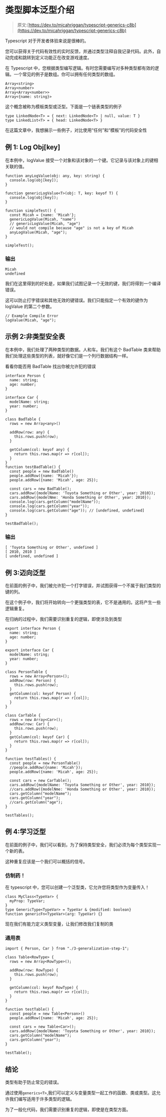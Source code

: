 # 类型脚本泛型介绍

> 原文:[https://dev.to/micahriggan/typescript-generics-c8b](https://dev.to/micahriggan/typescript-generics-c8b)

Typescript 对于开发者体验来说是很棒的。

您可以获得关于代码有效性的实时反馈，并通过类型注释自我记录代码。此外，自动完成和跳转到定义功能正在改变游戏速度。

在 Typescript 中，您根据类型编写逻辑。有时您需要编写对多种类型都有效的逻辑。一个常见的例子是数组。你可以拥有任何类型的数组。

```
Array<string>
Array<number>
Array<Array<number>>
Array<{name: string}> 
```

这个概念被称为模板类型或泛型。下面是一个链表类型的例子

```
type LinkedNode<T> = { next: LinkedNode<T> | null, value: T }
type LinkedList<T> = { head: LinkedNode<T> } 
```

在这篇文章中，我想展示一些例子，对比使用“任何”和“模板”的代码安全性

## [](#example-1-log-objkey)例 1: Log Obj[key]

在本例中，logValue 接受一个对象和该对象的一个键。它记录与该对象上的键相关联的值。

```
function anyLogValue(obj: any, key: string) {
  console.log(obj[key]);
}

function genericLogValue<T>(obj: T, key: keyof T) {
  console.log(obj[key]);
}

function simpleTest() {
  const Micah = {name: 'Micah'};
  genericLogValue(Micah, "name")
  // genericLogValue(Micah, "age")
  // would not compile because "age" is not a key of Micah
  anyLogValue(Micah, "age");
}

simpleTest(); 
```

### [](#outputs)输出

```
Micah
undefined 
```

我们在这里得到的好处是，如果我们试图记录一个无效的键，我们将得到一个编译错误。

这可以防止打字错误和其他无效的键错误。我们只能指定一个有效的键作为 logValue 的第二个参数。

```
// Example Compile Error
logValue(Micah, "age"); 
```

## [](#example-2-nontypesafe-table)示例 2:非类型安全表

在本例中，我们处理了两种类型的数据。人和车。我们有这个 BadTable 类来帮助我们处理这些类型的列表，就好像它们是一个列行数据结构一样。

看看你能否用 BadTable
找出你被允许犯的错误

```
interface Person {
  name: string;
  age: number;
}

interface Car {
  modelName: string;
  year: number;
}

class BadTable {
  rows = new Array<any>()

  addRow(row: any) {
    this.rows.push(row);
  }

  getColumn(col: keyof any) {
    return this.rows.map(r => r[col]);
  }
}
function testBadTable() {
  const people = new BadTable()
  people.addRow({name: 'Micah'});
  people.addRow({name: 'Micah', age: 25});

  const cars = new BadTable();
  cars.addRow({modelName: 'Toyota Something or Other', year: 2010});
  cars.addRow({modelNme: 'Honda Something or Other', year: 2010});
  console.log(cars.getColumn("modelName"));
  console.log(cars.getColumn("year"));
  console.log(cars.getColumn("age")); // [undefined, undefined]
}

testBadTable(); 
```

### [](#outputs)输出

```
[ 'Toyota Something or Other', undefined ]
[ 2010, 2010 ]
[ undefined, undefined ] 
```

## [](#example-3-stepping-towards-generics)例 3:迈向泛型

在前面的例子中，我们被允许犯一个打字错误，并试图获得一个不属于我们类型的键的列。

在这个例子中，我们将开始转向一个更强类型的表，它不是通用的。这将产生一些逻辑重复。

在归纳的过程中，我们需要识别重复的逻辑，即使涉及到类型

```
export interface Person {
  name: string;
  age: number;
}

export interface Car {
  modelName: string;
  year: number;
}

class PersonTable {
  rows = new Array<Person>();
  addRow(row: Person) {
    this.rows.push(row);
  }
  getColumn(col: keyof Person) {
    return this.rows.map(r => r[col]);
  }
}

class CarTable {
  rows = new Array<Car>();
  addRow(row: Car) {
    this.rows.push(row);
  }
  getColumn(col: keyof Car) {
    return this.rows.map(r => r[col]);
  }
}

function testTables() {
  const people = new PersonTable()
  //people.addRow({name: 'Micah'});
  people.addRow({name: 'Micah', age: 25});

  const cars = new CarTable();
  cars.addRow({modelName: 'Toyota Something or Other', year: 2010});
  //cars.addRow({modelNme: 'Honda Something or Other', year: 2010});
  cars.getColumn("modelName");
  cars.getColumn("year");
  //cars.getColumn("age");
}

testTables(); 
```

## [](#example-4-learning-about-generics)例 4:学习泛型

在前面的例子中，我们可以看到，为了保持类型安全，我们必须为每个类型实现一个新的表。

这种重复应该是一个我们可以概括的信号。

### [](#generics)仿制药！

在 typescript 中，您可以创建一个泛型类，它允许您将类型作为变量传入！

```
class MyClass<TypeVar> {
  myProp: TypeVar;
}
type GenericType<TypeVar> = TypeVar & {modified: boolean}
function genericFn<TypeVar>(arg: TypeVar) {} 
```

现在我们有能力定义类型变量，让我们修改我们复制的类

### [](#generic-table)通用表

```
import { Person, Car } from "./3-generalization-step-1";

class Table<RowType> {
  rows = new Array<RowType>();

  addRow(row: RowType) {
    this.rows.push(row);
  }

  getColumn(col: keyof RowType) {
    return this.rows.map(r => r[col]);
  }
}

function testTable() {
  const people = new Table<Person>()
  people.addRow({name: 'Micah', age: 25});

  const cars = new Table<Car>();
  cars.addRow({modelName: 'Toyota Something or Other', year: 2010});
  cars.getColumn("modelName");
  cars.getColumn("year");
}

testTable(); 
```

## [](#conclusion)结论

类型有助于防止常见的错误。

通过使用`generics<T>`,我们可以定义与变量类型一起工作的函数、类或类型。这允许我们编写适用于许多类型的逻辑。

为了一般化代码，我们需要识别重复的逻辑，即使是在类型方面。
